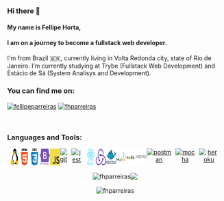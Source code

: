 ### Hi there 👋
#### My name is Fellipe Horta,
#### I am on a journey to become a fullstack web developer.

I'm from Brazil 🇧🇷, currently living in Volta Redonda city, state of Rio de Janeiro. 
I’m currently studying at Trybe (Fullstack Web Development) and Estácio de Sá (System Analisys and Development).

<h3 align="left">You can find me on:</h3>
<p align="left">
<a href="https://linkedin.com/in/fellipeparreiras" target="blank"><img align="center" src="https://raw.githubusercontent.com/rahuldkjain/github-profile-readme-generator/master/src/images/icons/Social/linked-in-alt.svg" alt="fellipeparreiras" height="30" width="40" /></a>
<a href="https://www.hackerrank.com/fhparreiras" target="blank"><img align="center" src="https://raw.githubusercontent.com/rahuldkjain/github-profile-readme-generator/master/src/images/icons/Social/hackerrank.svg" alt="fhparreiras" height="30" width="40" /></a>
</p>
<br>
<h3 align="left">Languages and Tools:</h3>
<p align="center" style="display:flex;justify-content:space-evenly;margin-right:5px">
  <a href="https://www.linux.org/" target="_blank" rel="noreferrer">
    <img src="https://raw.githubusercontent.com/devicons/devicon/master/icons/linux/linux-original.svg" hspace="5" alt="linux" width="40" height="40"/>
  </a>
  <a href="https://www.w3.org/html/" target="_blank" rel="noreferrer">
    <img src="https://raw.githubusercontent.com/devicons/devicon/master/icons/html5/html5-original-wordmark.svg" hspace="5" alt="html5" width="40" height="40"/>       </a>
  <a href="https://www.w3schools.com/css/" target="_blank" rel="noreferrer"> 
    <img src="https://raw.githubusercontent.com/devicons/devicon/master/icons/css3/css3-original-wordmark.svg" hspace="5" alt="css3" width="40" height="40"/>
  </a> 
  <a href="https://getbootstrap.com" target="_blank" rel="noreferrer"> 
    <img src="https://raw.githubusercontent.com/devicons/devicon/master/icons/bootstrap/bootstrap-plain-wordmark.svg" hspace="5" alt="bootstrap" width="40" height="40"/> 
  </a>
  <a href="https://developer.mozilla.org/en-US/docs/Web/JavaScript" target="_blank" rel="noreferrer"> 
    <img src="https://raw.githubusercontent.com/devicons/devicon/master/icons/javascript/javascript-original.svg" hspace="5" alt="javascript" width="40" height="40"/>
  </a>
  <a href="https://git-scm.com/" target="_blank" rel="noreferrer"> 
    <img src="https://www.vectorlogo.zone/logos/git-scm/git-scm-icon.svg" hspace="5" alt="git" width="40" height="40"/> 
  </a>
  <a href="https://jestjs.io" target="_blank" rel="noreferrer"> 
    <img src="https://www.vectorlogo.zone/logos/jestjsio/jestjsio-icon.svg" hspace="5" alt="jest" width="40" height="40"/>
  </a>
  <a href="https://reactjs.org/" target="_blank" rel="noreferrer">
    <img src="https://raw.githubusercontent.com/devicons/devicon/master/icons/react/react-original-wordmark.svg" hspace="5" alt="react" width="40" height="40"/>       </a>
  <a href="https://redux.js.org" target="_blank" rel="noreferrer">
    <img src="https://raw.githubusercontent.com/devicons/devicon/master/icons/redux/redux-original.svg" hspace="5" alt="redux" width="40" height="40"/> 
  </a>
  <a href="https://www.docker.com/" target="_blank" rel="noreferrer"> 
    <img src="https://raw.githubusercontent.com/devicons/devicon/master/icons/docker/docker-original-wordmark.svg" hspace="5" alt="docker" width="40" height="40"/>   </a>
  <a href="https://www.mysql.com/" target="_blank" rel="noreferrer">
    <img src="https://raw.githubusercontent.com/devicons/devicon/master/icons/mysql/mysql-original-wordmark.svg" hspace="5" alt="mysql" width="40" height="40"/>       </a>
  <a href="https://nodejs.org" target="_blank" rel="noreferrer">
    <img src="https://raw.githubusercontent.com/devicons/devicon/master/icons/nodejs/nodejs-original-wordmark.svg" hspace="5" alt="nodejs" width="40" height="40"/>   </a>
  <a href="https://expressjs.com" target="_blank" rel="noreferrer">
    <img src="https://raw.githubusercontent.com/devicons/devicon/master/icons/express/express-original-wordmark.svg" hspace="5"  alt="express" width="40" height="40"/> 
  </a> 
  <a href="https://postman.com" target="_blank" rel="noreferrer">
    <img src="https://www.vectorlogo.zone/logos/getpostman/getpostman-icon.svg" hspace="5" alt="postman" width="40" height="40"/>
  </a>
   <a href="https://mochajs.org" target="_blank" rel="noreferrer">
    <img src="https://www.vectorlogo.zone/logos/mochajs/mochajs-icon.svg" hspace="5" alt="mocha" width="40" height="40"/>
  </a>
  <a href="https://heroku.com" target="_blank" rel="noreferrer"> 
    <img src="https://www.vectorlogo.zone/logos/heroku/heroku-icon.svg" hspace="5" alt="heroku" width="40" height="40"/> 
  </a>
</p>

<p align="center" style="display:flex;justify-content:center;align-items:center">
  <img align="center" src="https://github-readme-stats.vercel.app/api?username=fhparreiras&show_icons=true&locale=en" alt="fhparreiras" />
  <img align="center" src="https://github-readme-stats.vercel.app/api/top-langs?username=fhparreiras&show_icons=true&locale=en&layout=compact" 
</p>
<p align="center">
<img align="center" src="https://github-readme-streak-stats.herokuapp.com/?user=fhparreiras&" alt="fhparreiras" />
</p>
